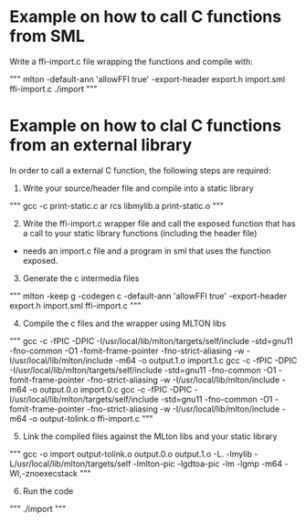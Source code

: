 # Example on how to call C functions from SML

Write a ffi-import.c file wrapping the functions and compile with:

"""
mlton -default-ann 'allowFFI true' -export-header export.h import.sml ffi-import.c
./import
"""

# Example on how to clal C functions from an external library

In order to call a external C function, the following steps are required:

1. Write your source/header file and compile into a static library

"""
gcc -c print-static.c
ar rcs libmylib.a print-static.o
"""

2. Write the ffi-import.c wrapper file and call the exposed function 
that has a call to your static library functions (including the header 
file)
 
- needs an import.c file and a program in sml that uses the function exposed.

3. Generate the c intermedia files

"""
mlton -keep g -codegen c -default-ann 'allowFFI true' -export-header export.h import.sml ffi-import.c
"""

4. Compile the c files and the wrapper using MLTON libs

"""
gcc -c -fPIC -DPIC -I/usr/local/lib/mlton/targets/self/include -std=gnu11 -fno-common -O1 -fomit-frame-pointer -fno-strict-aliasing -w -I/usr/local/lib/mlton/include -m64 -o output.1.o import.1.c
gcc -c -fPIC -DPIC -I/usr/local/lib/mlton/targets/self/include -std=gnu11 -fno-common -O1 -fomit-frame-pointer -fno-strict-aliasing -w -I/usr/local/lib/mlton/include -m64 -o output.0.o import.0.c
gcc -c -fPIC -DPIC -I/usr/local/lib/mlton/targets/self/include -std=gnu11 -fno-common -O1 -fomit-frame-pointer -fno-strict-aliasing -w -I/usr/local/lib/mlton/include -m64 -o output-tolink.o ffi-import.c
"""

5. Link the compiled files against the MLton libs and your static library

"""
gcc -o import output-tolink.o output.0.o output.1.o -L. -lmylib -L/usr/local/lib/mlton/targets/self -lmlton-pic -lgdtoa-pic -lm -lgmp -m64 -Wl,-znoexecstack
"""

6. Run the code

"""
./import
"""

